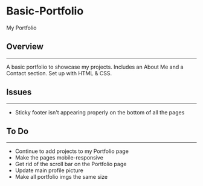 # Basic-Portfolio
My Portfolio

## Overview
---
A basic portfolio to showcase my projects. Includes an About Me and a Contact section. Set up with HTML & CSS.

## Issues
---
+ Sticky footer isn't appearing properly on the bottom of all the pages


## To Do
---
+ Continue to add projects to my Portfolio page
+ Make the pages mobile-responsive
+ Get rid of the scroll bar on the Portfolio page
+ Update main profile picture
+ Make all portfolio imgs the same size


